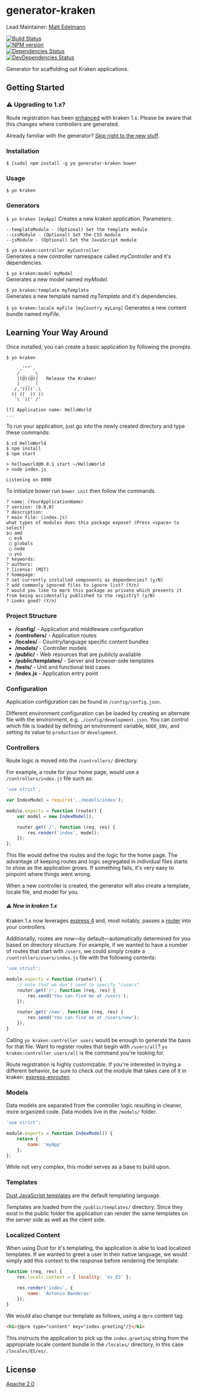 generator-kraken
================

Lead Maintainer: [Matt Edelmann](https://github.com/grawk)  

[![Build Status](https://travis-ci.org/krakenjs/generator-kraken.svg?branch=v1.1.2)](https://travis-ci.org/krakenjs/generator-kraken)  
[![NPM version](https://badge.fury.io/js/generator-kraken.png)](http://badge.fury.io/js/generator-kraken)  
[![Dependencies Status](https://david-dm.org/krakenjs/generator-kraken.png)](https://david-dm.org/krakenjs/generator-kraken)  
[![DevDependencies Status](https://david-dm.org/krakenjs/generator-kraken/dev-status.png)](https://david-dm.org/krakenjs/generator-kraken#info=devDependencies)  

Generator for scaffolding out Kraken applications.




## Getting Started

### :warning: Upgrading to 1.x?

Route registration has been [enhanced](https://github.com/krakenjs/express-enrouten/blob/a1d1117dd017b7371c4292ec379ea8070f6321f2/README.md#directory) with kraken 1.x. Please be aware that this changes where controllers are generated.

Already familiar with the generator? [Skip right to the new stuff](#warning-new-in-kraken-1x).

### Installation

```shell
$ [sudo] npm install -g yo generator-kraken bower
```

### Usage

```shell
$ yo kraken
```

### Generators

`$ yo kraken [myApp]`
Creates a new kraken application. Parameters:

    --templateModule - (Optional) Set the template module
    --cssModule - (Optional) Set the CSS module
    --jsModule - (Optional) Set the JavaScript module


`$ yo kraken:controller myController`  
Generates a new controller namespace called *myController* and it's dependencies.

`$ yo kraken:model myModel`  
Generates a new model named *myModel*.

`$ yo kraken:template myTemplate`  
Generates a new template named *myTemplate* and it's dependencies.

`$ yo kraken:locale myFile [myCountry myLang]`
Generates a new content bundle named *myFile*.




## Learning Your Way Around

Once installed, you can create a basic application by following the prompts.

```shell
$ yo kraken

     ,'""`.
    / _  _ \
    |(@)(@)|   Release the Kraken!
    )  __  (
   /,'))((`.\
  (( ((  )) ))
   `\ `)(' /'

[?] Application name: HelloWorld
...
```

<!-- To run your application, just go into the newly created directory and type `npm start`. -->

To run your application, just go into the newly created directory and type these commands:

```shell
$ cd HelloWorld
$ npm install
$ npm start

> helloworld@0.0.1 start ~/HelloWorld
> node index.js

Listening on 8000
```

To initialize bower run `bower init` then follow the commands.

```shell
? name: (YourApplicationName) 
? version: (0.0.0)
? description:
? main file: (index.js)
what types of modules does this package expose? (Press <space> to select)
❯◯ amd
 ◯ es6
 ◯ globals
 ◯ node
 ◯ yui
? keywords:
? authors:
? license: (MIT)
? homepage:
? set currently installed components as dependencies? (y/N)
? add commonly ignored files to ignore list? (Y/n)
? would you like to mark this package as private which prevents it from being accidentally published to the registry? (y/N)
? Looks good? (Y/n)
```

### Project Structure

- **/config/** - Application and middleware configuration
- **/controllers/** - Application routes
- **/locales/** - Country/language specific content bundles
- **/models/** - Controller models
- **/public/** - Web resources that are publicly available
- **/public/templates/** - Server and browser-side templates
- **/tests/** - Unit and functional test cases
- **/index.js** - Application entry point


### Configuration

Application configuration can be found in `/config/config.json`.

Different environment configuration can be loaded by creating an alternate file with the environment, e.g. `./config/development.json`. You can control which file is loaded by defining an environment variable, `NODE_ENV`, and setting its value to `production` or `development`.



### Controllers

Route logic is moved into the `/controllers/` directory.

For example, a route for your home page, would use a `/controllers/index.js` file such as:

```js
'use strict';

var IndexModel = require('../models/index');

module.exports = function (router) {
    var model = new IndexModel();

    router.get('/', function (req, res) {
        res.render('index', model);
    });
};
```

This file would define the routes and the logic for the home page. The advantage of keeping routes and logic segregated in individual files starts to show as the application grows. If something fails, it's very easy to pinpoint where things went wrong.

When a new controller is created, the generator will also create a template, locale file, and model for you.

##### :warning: **New in kraken 1.x**

Kraken 1.x now leverages [express 4](http://www.expressjs.com) and, most notably, passes a [router](http://expressjs.com/4x/api.html#router) into your controllers.

Additionally, routes are now—by default—automatically determined for you based on directory structure. For example, if we wanted to have a number of routes that start with `/users`, we could simply create a `/controllers/users/index.js` file with the following contents:

```js
'use strict';

module.exports = function (router) {
    // note that we don't need to specify "/users"
    router.get('/', function (req, res) {
        res.send('You can find me at /users');
    });

    router.get('/new', function (req, res) {
        res.send('You can find me at /users/new');
    });
}

```

Calling `yo kraken:controller users` would be enough to generate the basis for that file. Want to register routes that begin with `/users/all`? `yo kraken:controller users/all` is the command you're looking for.

Route registration is highly customizable. If you're interested in trying a different behavior, be sure to check out the module that takes care of it in kraken: [express-enrouten](https://github.com/krakenjs/express-enrouten).

### Models

Data models are separated from the controller logic resulting in cleaner, more organized code. Data models live in the `/models/` folder.

```js
'use strict';

module.exports = function IndexModel() {
    return {
        name: 'myApp'
    };
};
```

While not very complex, this model serves as a base to build upon.



### Templates

[Dust JavaScript templates](https://github.com/linkedin/dustjs) are the default templating language.

Templates are loaded from the `/public/templates/` directory. Since they exist in the public folder the application can render the same templates on the server side as well as the client side.


### Localized Content

When using Dust for it's templating, the application is able to load localized templates. If we wanted to greet a user in their native language, we would simply add this context to the response before rendering the template:

```js
function (req, res) {
	res.locals.context = { locality: 'es_ES' };

	res.render('index', {
	    name: 'Antonio Banderas'
	});
}
```

We would also change our template as follows, using a `@pre` content tag:

```html
<h1>{@pre type="content" key="index.greeting"/}</h1>
```

This instructs the application to pick up the `index.greeting` string from the appropriate locale content bundle in the `/locales/` directory, in this case `/locales/ES/es/`.




## License

[Apache 2.0](http://www.apache.org/licenses/LICENSE-2.0)
